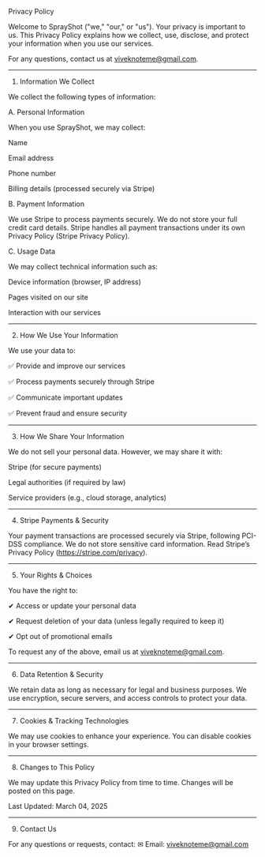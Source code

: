 Privacy Policy


Welcome to SprayShot ("we," "our," or "us"). Your privacy is important to us. This Privacy Policy explains how we collect, use, disclose, and protect your information when you use our services.

For any questions, contact us at viveknoteme@gmail.com.


---

1. Information We Collect

We collect the following types of information:

A. Personal Information

When you use SprayShot, we may collect:

Name

Email address

Phone number

Billing details (processed securely via Stripe)


B. Payment Information

We use Stripe to process payments securely. We do not store your full credit card details. Stripe handles all payment transactions under its own Privacy Policy (Stripe Privacy Policy).

C. Usage Data

We may collect technical information such as:

Device information (browser, IP address)

Pages visited on our site

Interaction with our services

---

2. How We Use Your Information

We use your data to:

✅ Provide and improve our services

✅ Process payments securely through Stripe

✅ Communicate important updates

✅ Prevent fraud and ensure security

---

3. How We Share Your Information

We do not sell your personal data. However, we may share it with:

Stripe (for secure payments)

Legal authorities (if required by law)

Service providers (e.g., cloud storage, analytics)

---

4. Stripe Payments & Security

Your payment transactions are processed securely via Stripe, following PCI-DSS compliance. We do not store sensitive card information. Read Stripe’s Privacy Policy (https://stripe.com/privacy).

---

5. Your Rights & Choices

You have the right to:

✔ Access or update your personal data

✔ Request deletion of your data (unless legally required to keep it)

✔ Opt out of promotional emails

To request any of the above, email us at viveknoteme@gmail.com.

---

6. Data Retention & Security

We retain data as long as necessary for legal and business purposes. We use encryption, secure servers, and access controls to protect your data.

---

7. Cookies & Tracking Technologies

We may use cookies to enhance your experience. You can disable cookies in your browser settings.

---

8. Changes to This Policy

We may update this Privacy Policy from time to time. Changes will be posted on this page.

Last Updated: March 04, 2025

---

9. Contact Us

For any questions or requests, contact:
✉ Email: viveknoteme@gmail.com
